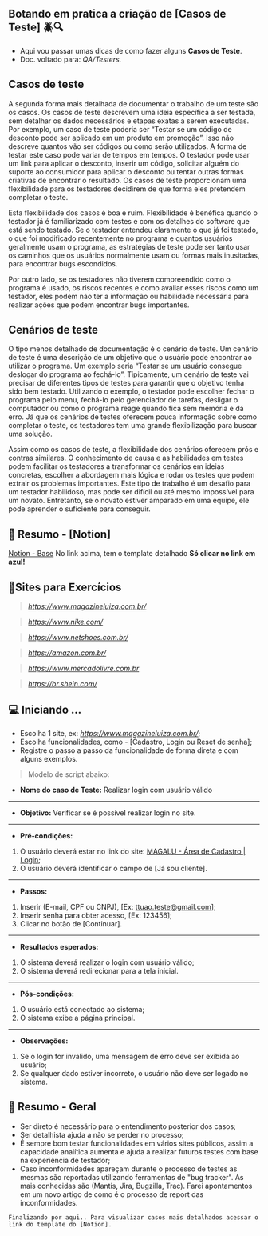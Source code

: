 ## Botando em pratica a criação de [Casos de Teste] 🪲🔍

- Aqui vou passar umas dicas de como fazer alguns **Casos de Teste**. 
- Doc. voltado para: *QA/Testers.*

## **Casos de teste**

A segunda forma mais detalhada de documentar o trabalho de um teste são os casos. Os casos de teste descrevem uma ideia específica a ser testada, sem detalhar os dados necessários e etapas exatas a serem executadas. Por exemplo, um caso de teste poderia ser “Testar se um código de desconto pode ser aplicado em um produto em promoção”. Isso não descreve quantos vão ser códigos ou como serão utilizados. A forma de testar este caso pode variar de tempos em tempos. O testador pode usar um link para aplicar o desconto, inserir um código, solicitar alguém do suporte ao consumidor para aplicar o desconto ou tentar outras formas criativas de encontrar o resultado. Os casos de teste proporcionam uma flexibilidade para os testadores decidirem de que forma eles pretendem completar o teste.

Esta flexibilidade dos casos é boa e ruim. Flexibilidade é benéfica quando o testador já é familiarizado com testes e com os detalhes do software que está sendo testado. Se o testador entendeu claramente o que já foi testado, o que foi modificado recentemente no programa e quantos usuários geralmente usam o programa, as estratégias de teste pode ser tanto usar os caminhos que os usuários normalmente usam ou formas mais inusitadas, para encontrar bugs escondidos.

Por outro lado, se os testadores não tiverem compreendido como o programa é usado, os riscos recentes e como avaliar esses riscos como um testador, eles podem não ter a informação ou habilidade necessária para realizar ações que podem encontrar bugs importantes.

## **Cenários de teste**

O tipo menos detalhado de documentação é o cenário de teste. Um cenário de teste é uma descrição de um objetivo que o usuário pode encontrar ao utilizar o programa. Um exemplo seria “Testar se um usuário consegue deslogar do programa ao fechá-lo”. Tipicamente, um cenário de teste vai precisar de diferentes tipos de testes para garantir que o objetivo tenha sido bem testado. Utilizando o exemplo, o testador pode escolher fechar o programa pelo menu, fechá-lo pelo gerenciador de tarefas, desligar o computador ou como o programa reage quando fica sem memória e dá erro. Já que os cenários de testes oferecem pouca informação sobre como completar o teste, os testadores tem uma grande flexibilização para buscar uma solução.

Assim como os casos de teste, a flexibilidade dos cenários oferecem prós e contras similares. O conhecimento de causa e as habilidades em testes podem facilitar os testadores a transformar os cenários em ideias concretas, escolher a abordagem mais lógica e rodar os testes que podem extrair os problemas importantes. Este tipo de trabalho é um desafio para um testador habilidoso, mas pode ser difícil ou até mesmo impossível para um novato. Entretanto, se o novato estiver amparado em uma equipe, ele pode aprender o suficiente para conseguir.


## 📑 Resumo - [Notion]
[Notion - Base](https://thirsty-piano-160.notion.site/38b29a335ae94ef2822ee525c58af191?v=0306adb0cacf49aa86eca6c5ba088bc1)
No link acima, tem o template detalhado 
**Só clicar no link em azul!**

## 🔗Sites para Exercícios

> *https://www.magazineluiza.com.br/*

> *https://www.nike.com/*

> *https://www.netshoes.com.br/*

> *https://amazon.com.br/*

> *https://www.mercadolivre.com.br*

> *https://br.shein.com/*

## 💻 Iniciando ...

- Escolha 1 site, ex: *https://www.magazineluiza.com.br/*;
- Escolha funcionalidades, como - [Cadastro, Login ou Reset de senha];
- Registre o passo a passo da funcionalidade de forma direta e com alguns exemplos.

> Modelo de script abaixo:

-   **Nome do caso de Teste:** Realizar login com usuário válido
---
-   **Objetivo:** Verificar se é possível realizar login no site.
---
-   **Pré-condições:**

1.  O usuário deverá estar no link do site: [MAGALU - Área de Cadastro | Login](https://sacola.magazineluiza.com.br/#/cliente/login/?next=https%3A//www.magazineluiza.com.br/%3Fpartner_id%3D974%26gclid%3DCj0KCQjw8qmhBhClARIsANAtboetB67Yy1A8G7obpG2f6_fF_lnGd9BJBbyltuL2l8fLpHl6c_hoXQ0aAhV3EALw_wcB%26gclsrc%3Daw.ds&origin=magazineluiza);
2.  O usuário deverá identificar o campo de [Já sou cliente].
---
-   **Passos:**

1.  Inserir (E-mail, CPF ou CNPJ), [Ex: [ttuao.teste@gmail.com](mailto:ttuao.teste@gmail.com)]; 
2. Inserir senha para obter acesso, [Ex: 123456]; 
3. Clicar no botão de [Continuar].
---
-   **Resultados esperados:**
1.  O sistema deverá realizar o login com usuário válido;
2.  O sistema deverá redirecionar para a tela inicial.
---
-   **Pós-condições:**
1.  O usuário está conectado ao sistema;
2.  O sistema exibe a página principal.
---
-   **Observações:**
1.  Se o login for invalido, uma mensagem de erro deve ser exibida ao usuário;
2.  Se qualquer dado estiver incorreto, o usuário não deve ser logado no sistema.



## 📑 Resumo - Geral

- Ser direto é necessário para o entendimento posterior dos casos;
- Ser detalhista ajuda a não se perder no processo;
- É sempre bom testar funcionalidades em vários sites públicos, assim a capacidade analítica aumenta e ajuda a realizar futuros testes com base na experiência de testador;
- Caso inconformidades apareçam durante o processo de testes as mesmas são reportadas utilizando ferramentas de "bug tracker". As mais conhecidas são (Mantis, Jira, Bugzilla, Trac). Farei apontamentos em um novo artigo de como é o processo de report das inconformidades.

``Finalizando por aqui.. Para visualizar casos mais detalhados acessar o link do template do [Notion]. ``
